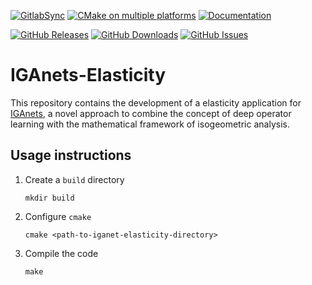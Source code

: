[![GitlabSync](https://github.com/iganets/iganet-elasticity/actions/workflows/gitlab-sync.yml/badge.svg)](https://github.com/iganets/iganet-elasticity/actions/workflows/gitlab-sync.yml)
[![CMake on multiple platforms](https://github.com/iganets/iganet-elasticity/actions/workflows/cmake-multi-platform.yml/badge.svg)](https://github.com/iganets/iganet-elasticity/actions/workflows/cmake-multi-platform.yml)
[![Documentation](https://img.shields.io/badge/docs-mkdocs-blue.svg)](https://iganets.github.io/iganet/)

[![GitHub Releases](https://img.shields.io/github/release/iganets/iganet-elasticity.svg)](https://github.com/iganets/iganet-elasticity/releases)
[![GitHub Downloads](https://img.shields.io/github/downloads/iganets/iganet-elasticity/total)](https://github.com/iganets/iganet-elasticity/releases)
[![GitHub Issues](https://img.shields.io/github/issues/iganets/iganet-elasticity.svg)](https://github.com/iganets/iganet-elasticity/issues)

# IGAnets-Elasticity

This repository contains the development of a elasticity application for [IGAnets](https://github.com/iganets/iganet), a novel approach to combine the concept of deep operator learning with the mathematical framework of isogeometric analysis.

## Usage instructions

1. Create a `build` directory
   ```shell
   mkdir build
   ```

2. Configure `cmake`
   ```shell
   cmake <path-to-iganet-elasticity-directory>
   ```

3. Compile the code
   ```shell
   make
   ```
